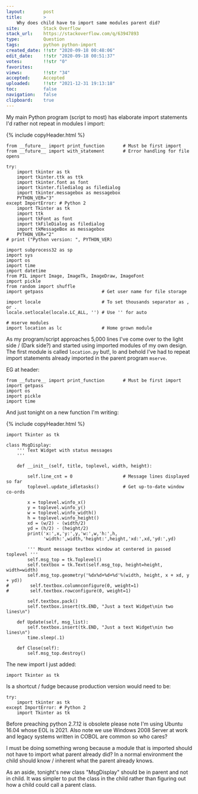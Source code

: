 ```yaml
---
layout:       post
title:        >
    Why does child have to import same modules parent did?
site:         Stack Overflow
stack_url:    https://stackoverflow.com/q/63947893
type:         Question
tags:         python python-import
created_date: !!str "2020-09-18 00:48:06"
edit_date:    !!str "2020-09-18 00:51:37"
votes:        !!str "0"
favorites:    
views:        !!str "34"
accepted:     Accepted
uploaded:     !!str "2021-12-31 19:13:18"
toc:          false
navigation:   false
clipboard:    true
---
```


My main Python program (script to most) has elaborate import statements I'd rather not repeat in modules I import:

{% include copyHeader.html %}
``` 
from __future__ import print_function       # Must be first import
from __future__ import with_statement       # Error handling for file opens

try:
    import tkinter as tk
    import tkinter.ttk as ttk
    import tkinter.font as font
    import tkinter.filedialog as filedialog
    import tkinter.messagebox as messagebox
    PYTHON_VER="3"
except ImportError: # Python 2
    import Tkinter as tk
    import ttk
    import tkFont as font
    import tkFileDialog as filedialog
    import tkMessageBox as messagebox
    PYTHON_VER="2"
# print ("Python version: ", PYTHON_VER)

import subprocess32 as sp
import sys
import os
import time
import datetime
from PIL import Image, ImageTk, ImageDraw, ImageFont
import pickle
from random import shuffle
import getpass                      # Get user name for file storage

import locale                       # To set thousands separator as , or .
locale.setlocale(locale.LC_ALL, '') # Use '' for auto

# mserve modules
import location as lc               # Home grown module
```

As my program/script approaches 5,000 lines I've come over to the light side / (Dark side?) and started using imported modules of my own design. The first module is called `location.py` but!, lo and behold I've had to repeat import statements already imported in the parent program `mserve`.

EG at header:

``` 
from __future__ import print_function       # Must be first import
import getpass
import os
import pickle
import time
```

And just tonight on a new function I'm writing:

{% include copyHeader.html %}
``` 
import Tkinter as tk

class MsgDisplay:
    ''' Text Widget with status messages
    '''

    def __init__(self, title, toplevel, width, height):

        self.line_cnt = 0                   # Message lines displayed so far
        toplevel.update_idletasks()         # Get up-to-date window co-ords

        x = toplevel.winfo_x()
        y = toplevel.winfo_y()
        w = toplevel.winfo_width()
        h = toplevel.winfo_height()
        xd = (w/2) - (width/2)
        yd = (h/2) - (height/2)
        print('x:',x,'y:',y,'w:',w,'h:',h,
              'width:',width,'height:',height,'xd:',xd,'yd:',yd)
        
        ''' Mount message textbox window at centered in passed toplevel '''
        self.msg_top = tk.Toplevel()
        self.textbox = tk.Text(self.msg_top, height=height, width=width)
        self.msg_top.geometry('%dx%d+%d+%d'%(width, height, x + xd, y + yd))
#        self.textbox.columnconfigure(0, weight=1)
#        self.textbox.rowconfigure(0, weight=1)
        
        self.textbox.pack()
        self.textbox.insert(tk.END, "Just a text Widget\nin two lines\n")

    def Update(self, msg_list):
        self.textbox.insert(tk.END, "Just a text Widget\nin two lines\n")
        time.sleep(.1)
        
    def Close(self):
        self.msg_top.destroy()
```

The new import I just added:

``` 
import Tkinter as tk
```

Is a shortcut / fudge because production version would need to be:

``` 
try:
    import tkinter as tk
except ImportError: # Python 2
    import Tkinter as tk
```

Before preaching python 2.7.12 is obsolete please note I'm using Ubuntu 16.04 whose EOL is 2021. Also note we use Windows 2008 Server at work and legacy systems written in COBOL are common so who cares?

I must be doing something wrong because a module that is imported should not have to import what parent already did? In a normal environment the child should know / inherent what the parent already knows.

As an aside, tonight's new class "MsgDisplay" should be in parent and not in child. It was simpler to put the class in the child rather than figuring out how a child could call a parent class.
